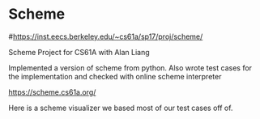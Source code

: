 # Scheme
#https://inst.eecs.berkeley.edu/~cs61a/sp17/proj/scheme/

Scheme Project for CS61A with Alan Liang


Implemented a version of scheme from python.
Also wrote test cases for the implementation and checked with online scheme interpreter

https://scheme.cs61a.org/

Here is a scheme visualizer we based most of our test cases off of.
